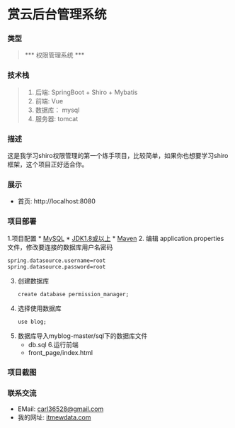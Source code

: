 # 赏云后台管理系统

### 类型
> *** 权限管理系统 ***

### 技术栈
> 1. 后端: SpringBoot + Shiro + Mybatis
> 4. 前端: Vue
> 2. 数据库： mysql
> 3. 服务器: tomcat

### 描述
这是我学习shiro权限管理的第一个练手项目，比较简单，如果你也想要学习shiro框架，这个项目正好适合你。

### 展示
* 首页: http://localhost:8080

### 项目部署
1.项目配置
    * [MySQL](https://dev.mysql.com/downloads/mysql/)
    * [JDK1.8或以上](http://www.oracle.com/technetwork/java/javase/overview/index.html)
    * [Maven](https://maven.apache.org/download.cgi)
2. 编辑 application.properties 文件，修改要连接的数据库用户名密码
   ```
   spring.datasource.username=root
   spring.datasource.password=root
   ```
3. 创建数据库
   ```
   create database permission_manager;
   ```
4. 选择使用数据库
   ```
   use blog;
   ```
5. 数据库导入myblog-master/sql下的数据库文件
   * db.sql
6.运行前端
   * front_page/index.html
   
### 项目截图

### 联系交流
- EMail: [carl36528@gmail.com](http://carl36528@gmail.com)
- 我的网址: [itmewdata.com](https://itnewdata.com)
